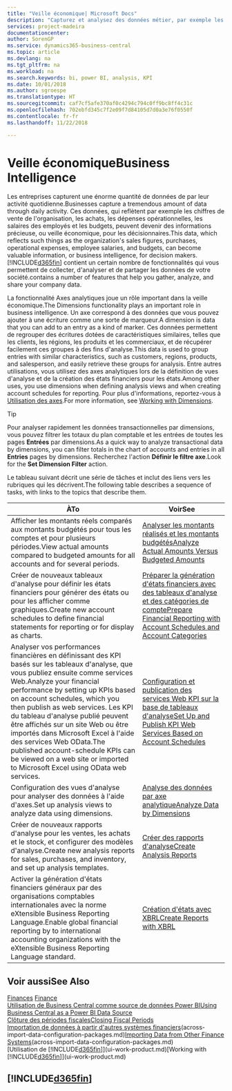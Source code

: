 ```yaml
---
title: "Veille économique| Microsoft Docs"
description: "Capturez et analysez des données métier, par exemple les chiffres de vente de l'organisation, les achats, les dépenses opérationnelles, les salaires des employés et les budgets, peuvent être des informations précieuses, pour la veille économique ou pour les décisionnaires."
services: project-madeira
documentationcenter: 
author: SorenGP
ms.service: dynamics365-business-central
ms.topic: article
ms.devlang: na
ms.tgt_pltfrm: na
ms.workload: na
ms.search.keywords: bi, power BI, analysis, KPI
ms.date: 10/01/2018
ms.author: sgroespe
ms.translationtype: HT
ms.sourcegitcommit: caf7cf5afe370af0c4294c794c0ff9bc8ff4c31c
ms.openlocfilehash: 702ebfd345c7f2e09f7d84105d7d0a3e76f0550f
ms.contentlocale: fr-fr
ms.lasthandoff: 11/22/2018

---
```

# <a name="business-intelligence"></a><span data-ttu-id="fc0ed-103">Veille économique</span><span class="sxs-lookup"><span data-stu-id="fc0ed-103">Business Intelligence</span></span>
<span data-ttu-id="fc0ed-104">Les entreprises capturent une énorme quantité de données de par leur activité quotidienne.</span><span class="sxs-lookup"><span data-stu-id="fc0ed-104">Businesses capture a tremendous amount of data through daily activity.</span></span> <span data-ttu-id="fc0ed-105">Ces données, qui reflètent par exemple les chiffres de vente de l'organisation, les achats, les dépenses opérationnelles, les salaires des employés et les budgets, peuvent devenir des informations précieuse, ou veille économique, pour les décisionnaires.</span><span class="sxs-lookup"><span data-stu-id="fc0ed-105">This data, which reflects such things as the organization's sales figures, purchases, operational expenses, employee salaries, and budgets, can become valuable information, or business intelligence, for decision makers.</span></span> [!INCLUDE[d365fin](includes/d365fin_md.md)] <span data-ttu-id="fc0ed-106">contient un certain nombre de fonctionnalités qui vous permettent de collecter, d'analyser et de partager les données de votre société.</span><span class="sxs-lookup"><span data-stu-id="fc0ed-106">contains a number of features that help you gather, analyze, and share your company data.</span></span>

<span data-ttu-id="fc0ed-107">La fonctionnalité Axes analytiques joue un rôle important dans la veille économique.</span><span class="sxs-lookup"><span data-stu-id="fc0ed-107">The Dimensions functionality plays an important role in business intelligence.</span></span> <span data-ttu-id="fc0ed-108">Un axe correspond à des données que vous pouvez ajouter à une écriture comme une sorte de marqueur.</span><span class="sxs-lookup"><span data-stu-id="fc0ed-108">A dimension is data that you can add to an entry as a kind of marker.</span></span> <span data-ttu-id="fc0ed-109">Ces données permettent de regrouper des écritures dotées de caractéristiques similaires, telles que les clients, les régions, les produits et les commerciaux, et de récupérer facilement ces groupes à des fins d'analyse.</span><span class="sxs-lookup"><span data-stu-id="fc0ed-109">This data is used to group entries with similar characteristics, such as customers, regions, products, and salesperson, and easily retrieve these groups for analysis.</span></span> <span data-ttu-id="fc0ed-110">Entre autres utilisations, vous utilisez des axes analytiques lors de la définition de vues d'analyse et de la création des états financiers pour les états.</span><span class="sxs-lookup"><span data-stu-id="fc0ed-110">Among other uses, you use dimensions  when defining analysis views and when creating account schedules for reporting.</span></span> <span data-ttu-id="fc0ed-111">Pour plus d'informations, reportez-vous à [Utilisation des axes](finance-dimensions.md).</span><span class="sxs-lookup"><span data-stu-id="fc0ed-111">For more information, see [Working with Dimensions](finance-dimensions.md).</span></span>

> [!TIP]
> <span data-ttu-id="fc0ed-112">Pour analyser rapidement les données transactionnelles par dimensions, vous pouvez filtrer les totaux du plan comptable et les entrées de toutes les pages **Entrées** par dimensions.</span><span class="sxs-lookup"><span data-stu-id="fc0ed-112">As a quick way to analyze transactional data by dimensions, you can filter totals in the chart of accounts and entries in all **Entries** pages by dimensions.</span></span> <span data-ttu-id="fc0ed-113">Recherchez l'action **Définir le filtre axe**.</span><span class="sxs-lookup"><span data-stu-id="fc0ed-113">Look for the **Set Dimension Filter** action.</span></span>  

<span data-ttu-id="fc0ed-114">Le tableau suivant décrit une série de tâches et inclut des liens vers les rubriques qui les décrivent.</span><span class="sxs-lookup"><span data-stu-id="fc0ed-114">The following table describes a sequence of tasks, with links to the topics that describe them.</span></span>  

| <span data-ttu-id="fc0ed-115">À</span><span class="sxs-lookup"><span data-stu-id="fc0ed-115">To</span></span> | <span data-ttu-id="fc0ed-116">Voir</span><span class="sxs-lookup"><span data-stu-id="fc0ed-116">See</span></span> |
| --- | --- |
|<span data-ttu-id="fc0ed-117">Afficher les montants réels comparés aux montants budgétés pour tous les comptes et pour plusieurs périodes.</span><span class="sxs-lookup"><span data-stu-id="fc0ed-117">View actual amounts compared to budgeted amounts for all accounts and for several periods.</span></span>|[<span data-ttu-id="fc0ed-118">Analyser les montants réalisés et les montants budgétés</span><span class="sxs-lookup"><span data-stu-id="fc0ed-118">Analyze Actual Amounts Versus Budgeted Amounts</span></span>](bi-how-analyze-actual-versus-budget.md)|
|<span data-ttu-id="fc0ed-119">Créer de nouveaux tableaux d'analyse pour définir les états financiers pour générer des états ou pour les afficher comme graphiques.</span><span class="sxs-lookup"><span data-stu-id="fc0ed-119">Create new account schedules to define financial statements for reporting or for display as charts.</span></span>|[<span data-ttu-id="fc0ed-120">Préparer la génération d'états financiers avec des tableaux d'analyse et des catégories de compte</span><span class="sxs-lookup"><span data-stu-id="fc0ed-120">Prepare Financial Reporting with Account Schedules and Account Categories</span></span>](bi-how-work-account-schedule.md)|
|<span data-ttu-id="fc0ed-121">Analyser vos performances financières en définissant des KPI basés sur les tableaux d'analyse, que vous publiez ensuite comme services Web.</span><span class="sxs-lookup"><span data-stu-id="fc0ed-121">Analyze your financial performance by setting up KPIs based on account schedules, which you then publish as web services.</span></span> <span data-ttu-id="fc0ed-122">Les KPI du tableau d'analyse publié peuvent être affichés sur un site Web ou être importés dans Microsoft Excel à l'aide des services Web OData.</span><span class="sxs-lookup"><span data-stu-id="fc0ed-122">The published account-schedule KPIs can be viewed on a web site or imported to Microsoft Excel using OData web services.</span></span>|[<span data-ttu-id="fc0ed-123">Configuration et publication des services Web KPI sur la base de tableaux d'analyse</span><span class="sxs-lookup"><span data-stu-id="fc0ed-123">Set Up and Publish KPI Web Services Based on Account Schedules</span></span>](bi-how-to-set-up-and-publish-kpi-web-services-based-on-account-schedules.md)|
|<span data-ttu-id="fc0ed-124">Configuration des vues d'analyse pour analyser des données à l'aide d'axes.</span><span class="sxs-lookup"><span data-stu-id="fc0ed-124">Set up analysis views to analyze data using dimensions.</span></span>|[<span data-ttu-id="fc0ed-125">Analyse des données par axe analytique</span><span class="sxs-lookup"><span data-stu-id="fc0ed-125">Analyze Data by Dimensions</span></span>](bi-how-analyze-data-dimension.md)|
|<span data-ttu-id="fc0ed-126">Créer de nouveaux rapports d'analyse pour les ventes, les achats et le stock, et configurer des modèles d'analyse.</span><span class="sxs-lookup"><span data-stu-id="fc0ed-126">Create new analysis reports for sales, purchases, and inventory, and set up analysis templates.</span></span>|[<span data-ttu-id="fc0ed-127">Créer des rapports d'analyse</span><span class="sxs-lookup"><span data-stu-id="fc0ed-127">Create Analysis Reports</span></span>](bi-how-create-analysis-views-reports.md)|
|<span data-ttu-id="fc0ed-128">Activer la génération d'états financiers généraux par des organisations comptables internationales avec la norme eXtensible Business Reporting Language.</span><span class="sxs-lookup"><span data-stu-id="fc0ed-128">Enable global financial reporting by to international accounting organizations with the eXtensible Business Reporting Language standard.</span></span>|[<span data-ttu-id="fc0ed-129">Création d'états avec XBRL</span><span class="sxs-lookup"><span data-stu-id="fc0ed-129">Create Reports with XBRL</span></span>](bi-create-reports-with-xbrl.md)|

## <a name="see-also"></a><span data-ttu-id="fc0ed-130">Voir aussi</span><span class="sxs-lookup"><span data-stu-id="fc0ed-130">See Also</span></span>
<span data-ttu-id="fc0ed-131">[Finances](finance.md)  </span><span class="sxs-lookup"><span data-stu-id="fc0ed-131">[Finance](finance.md)  </span></span>  
[<span data-ttu-id="fc0ed-132">Utilisation de Business Central comme source de données Power BI</span><span class="sxs-lookup"><span data-stu-id="fc0ed-132">Using Business Central as a Power BI Data Source</span></span>](across-how-use-financials-data-source-powerbi.md)  
[<span data-ttu-id="fc0ed-133">Clôture des périodes fiscales</span><span class="sxs-lookup"><span data-stu-id="fc0ed-133">Closing Fiscal Periods</span></span>](year-close-years-periods.md)  
<span data-ttu-id="fc0ed-134">[Importation de données à partir d'autres systèmes financiers](across-import-data-configuration-packages.md)(across-import-data-configuration-packages.md)</span><span class="sxs-lookup"><span data-stu-id="fc0ed-134">[Importing Data from Other Finance Systems](across-import-data-configuration-packages.md)(across-import-data-configuration-packages.md)</span></span>  
<span data-ttu-id="fc0ed-135">[Utilisation de [!INCLUDE[d365fin](includes/d365fin_md.md)]](ui-work-product.md)</span><span class="sxs-lookup"><span data-stu-id="fc0ed-135">[Working with [!INCLUDE[d365fin](includes/d365fin_md.md)]](ui-work-product.md)</span></span>

## [!INCLUDE[d365fin](includes/free_trial_md.md)]  
 

